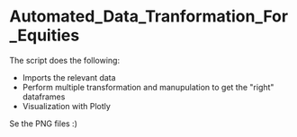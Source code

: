 # Automated_Data_Tranformation_For_Equities

The script does the following:
- Imports the relevant data
- Perform multiple transformation and manupulation to get the "right" dataframes
- Visualization with Plotly

Se the PNG files :)
